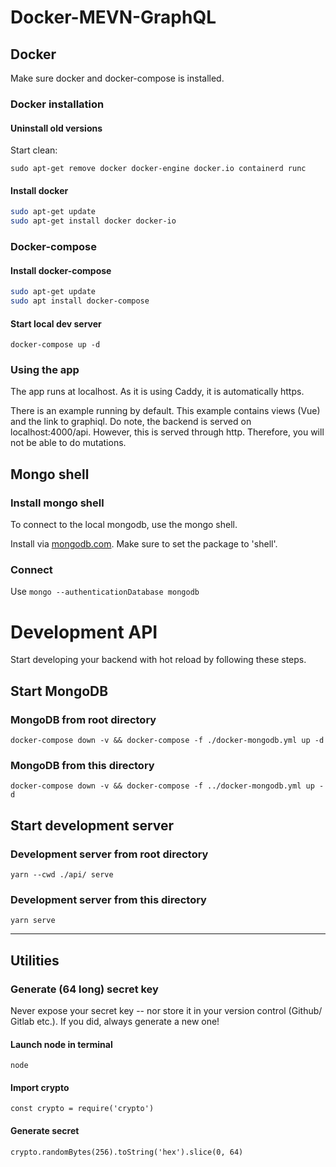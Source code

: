 # Docker-MEVN-GraphQL

## Docker

Make sure docker and docker-compose is installed.

### Docker installation

#### Uninstall old versions

Start clean:

`sudo apt-get remove docker docker-engine docker.io containerd runc`

#### Install docker

```bash
sudo apt-get update
sudo apt-get install docker docker-io
```

### Docker-compose

#### Install docker-compose

```bash
sudo apt-get update
sudo apt install docker-compose
```

#### Start local dev server

`docker-compose up -d`

### Using the app

The app runs at localhost. As it is using Caddy, it is automatically https.

There is an example running by default. This example contains views (Vue) and the link to graphiql. Do note, the backend is served on localhost:4000/api. However, this is served through http. Therefore, you will not be able to do mutations.

## Mongo shell

### Install mongo shell

To connect to the local mongodb, use the mongo shell.

Install via [mongodb.com](https://www.mongodb.com/try/download/community?tck=docs_server). Make sure to set the package to 'shell'.

### Connect

Use `mongo --authenticationDatabase mongodb`


# Development API

Start developing your backend with hot reload by following these steps.

## Start MongoDB

### MongoDB from root directory

`docker-compose down -v && docker-compose -f ./docker-mongodb.yml up -d`

### MongoDB from this directory

`docker-compose down -v && docker-compose -f ../docker-mongodb.yml up -d`

## Start development server

### Development server from root directory

`yarn --cwd ./api/ serve`

### Development server from this directory

`yarn serve`

---

## Utilities

### Generate (64 long) secret key

Never expose your secret key -- nor store it in your version control (Github/ Gitlab etc.). If you did, always generate a new one!

#### Launch node in terminal

`node`

#### Import crypto

`const crypto = require('crypto')`

#### Generate secret

`crypto.randomBytes(256).toString('hex').slice(0, 64)`

